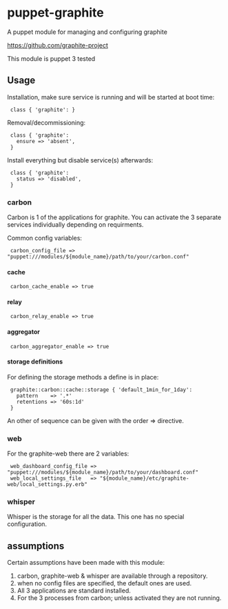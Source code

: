 # puppet-graphite

A puppet module for managing and configuring graphite

https://github.com/graphite-project

This module is puppet 3 tested

## Usage

Installation, make sure service is running and will be started at boot time:

     class { 'graphite': }

Removal/decommissioning:

     class { 'graphite':
       ensure => 'absent',
     }

Install everything but disable service(s) afterwards:

     class { 'graphite':
       status => 'disabled',
     }

### carbon

Carbon is 1 of the applications for graphite.
You can activate the 3 separate services individually depending on requirments.

Common config variables:

     carbon_config_file => "puppet:///modules/${module_name}/path/to/your/carbon.conf"

#### cache

     carbon_cache_enable => true

#### relay

     carbon_relay_enable => true

#### aggregator

     carbon_aggregator_enable => true

#### storage definitions

For defining the storage methods a define is in place:

     graphite::carbon::cache::storage { 'default_1min_for_1day':
       pattern    => '.*'
       retentions => '60s:1d'
     }

An other of sequence can be given with the order => directive.



### web

For the graphite-web there are 2 variables:

     web_dashboard_config_file => "puppet:///modules/${module_name}/path/to/your/dashboard.conf"
     web_local_settings_file   => "${module_name}/etc/graphite-web/local_settings.py.erb"

### whisper

Whisper is the storage for all the data.
This one has no special configuration.



## assumptions

Certain assumptions have been made with this module:

1. carbon, graphite-web & whisper are available through a repository.
2. when no config files are specified, the default ones are used.
3. All 3 applications are standard installed.
4. For the 3 processes from carbon; unless activated they are not running.
